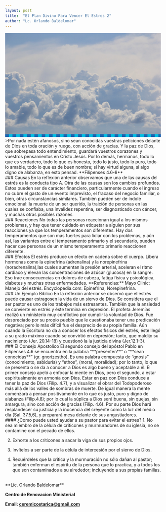```yaml
---
layout: post
title:  "El Plan Divino Para Vencer El Estres 2"
author: "Lc. Orlando Baldelomar"
---
```

<img src="assets/img/ceremi-bg.png" class="img-fluid" alt="Responsive image">

<br>
>Por nada estén afanosos, sino sean conocidas vuestras peticiones delante de Dios en toda oración y ruego, con acción  de gracias.  Y la paz de Dios, que sobrepasa todo entendimiento, guardará  vuestros corazones y vuestros pensamientos en Cristo Jesús.   Por lo demás, hermanos, todo lo que es verdadero, todo lo que es honesto, todo lo justo, todo lo puro, todo lo amable, todo lo que es de buen nombre; si hay virtud alguna, si algo digno de alabanza, en esto pensad.
**Filipenses 4.6-8**

<br>
### Causas
En la reflexión anterior observamos que una de las causas  del estrés es la conducta tipo A.  Otra de las causas son los cambios profundos. Estos pueden ser de carácter financiero, particularmente cuando el ingreso no cubre el gasto de un evento imprevisto, el fracaso del negocio familiar, o bien, otras circunstancias similares. También pueden ser de índole emocional: la muerte de un ser querido,  la traición de personas en las cuales se confiaba, una invalidez repentina, ser diagnosticado con cáncer, y muchas otras posibles razones.

<br>
### Reacciones
No todas las personas reaccionan igual a los mismos problemas, y hay que tener cuidado  en etiquetar a alguien por sus reacciones ya que los temperamentos son diferentes.  Hay dos temperamentos que son más fuertes para lidiar con los problemas, y aún así, las variantes entre el temperamento primario y el secundario, pueden hacer que personas de un mismo temperamento primario reaccionen diferente.

<br>
### Efectos
El estrés produce un efecto en cadena sobre el cuerpo. Libera hormonas como la epinefrina (adrenalina) y la norepinefrina (noradrenalina),las cuales aumentan la presión arterial, aceleran el ritmo cardiaco y elevan las concentraciones de azúcar (glucosa) en la sangre. Eso trae consecuencias en dolores de cabeza, fatiga física y psicológica, diabetes y muchas otras enfermedades.
**Referencias:** Mayo Clinic: Manejo del estrés.  Encyclopedia.com: Epinefrina, Norepinefrina.

<br>
### Un Ejemplo Biblico
En la reflexión anterior se observó que el estrés puede causar estragosen la vida de un siervo de Dios.   Se considera que el ser pastor es uno de los trabajos más estresantes.  También que la ansiedad  se convierte en estrés y éste termina en depresión.
El profeta Jeremías realizó un ministerio muy conflictivo por cumplir la voluntad de Dios.   Fue despreciado por su propio pueblo que le cuestionaba tener una predicación negativa; pero lo más difícil  fue el desprecio de su propia familia. Aún cuando la Escritura no da a conocer los efectos físicos del estrés, éste llegó a su grado máximo cuando se convirtió en depresión; tanto, que maldijo su nacimiento (Jer. 20.14-18) y cuestionó la la justicia divina (Jer.12.1-3).

<br>
### El Consejo Apostolico
El segundo consejo del apóstol Pablo en Filipenses 4.6 se encuentra en la palabra “**presenten**” o “**sean conocidas**” (gr. gnorizestho). Es una palabra compuesta de “gnosis” (conocimiento, sabiduría) y “ethos”, (moral, moralidad); por lo tanto, lo que se presenta o se da a conocer a Dios es algo bueno y aceptable a él.
El primer consejo apeló a enfocar la mente en Dios, pero el segundo, a estar espiritualmente en armonía con Dios. Estar en paz con Dios conduce a tener   la paz de Dios (Filip. 4.7), y a visualizar el obrar del Todopoderoso más allá de los valles de sombras de muerte.  De igual manera la mente comenzará a pensar positivamente en lo que es justo, puro y digno de alabanza (Filip.4.8); por lo cual la súplica a Dios será buena, sin quejas, sin amargura, sino con acción de gracias  (Filip. 4.6).  Por su parte Dios hará resplandecer su justicia y la inocencia del creyente como la luz del medio día (Sal. 37.5,6), y preparará mesa delante de sus angustiadores.

<br>
#### ¿Como puede usted ayudar a su pastor para evitar el estres?
1. No sea miembro de la célula de criticones y murmuradores de su iglesia, no se contamine con el pecado de ellos.

2. Exhorte a los criticones a sacar la viga de sus propios ojos.

3. Invítelos a ser parte de la célula de intercesión por el siervo de Dios.

4. Recuérdeles que la crítica y la murmuración no sólo dañan al pastor; también enferman el espíritu de la persona que lo practica, y  a todos los que son contaminados a su alrededor; incluyendo a sus propias familias.


<br>
**Lic. Orlando Baldelomar**

**Centro de Renovacion Ministerial**

**Email: ceremicostarica@gmail.com**

